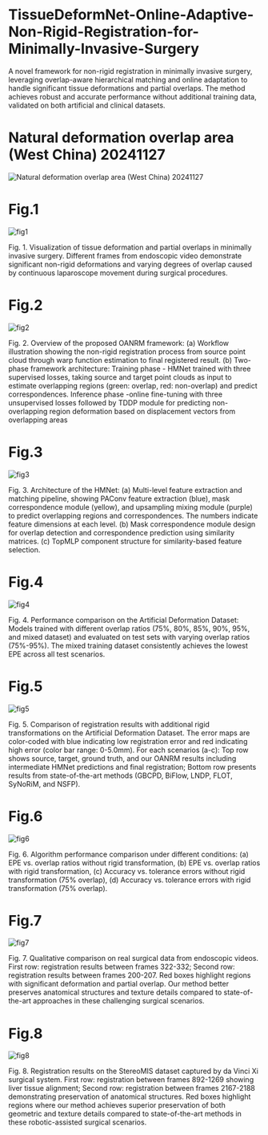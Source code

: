 # TissueDeformNet-Online-Adaptive-Non-Rigid-Registration-for-Minimally-Invasive-Surgery
A novel framework for non-rigid registration in minimally invasive surgery, leveraging overlap-aware hierarchical matching and online adaptation to handle significant tissue deformations and partial overlaps. The method achieves robust and accurate performance without additional training data, validated on both artificial and clinical datasets.

# Natural deformation overlap area (West China) 20241127
![Natural deformation overlap area (West China) 20241127](https://github.com/user-attachments/assets/38343732-ae79-435a-b3f7-b1f9714d164a)

# Fig.1
![fig1](https://github.com/user-attachments/assets/67807296-623f-4c44-bad9-61ec0c7c8a3a)

Fig. 1. Visualization of tissue deformation and partial overlaps in minimally invasive surgery. Different frames from endoscopic video demonstrate significant non-rigid deformations and varying degrees of overlap caused by continuous laparoscope movement during surgical procedures.

# Fig.2
![fig2](https://github.com/user-attachments/assets/3f9b03ac-9dc1-4bcd-9eab-c227eb84935a)

Fig. 2. Overview of the proposed OANRM framework: (a) Workflow illustration showing the non-rigid registration process from source point cloud through warp function estimation to final registered result. (b) Two-phase framework architecture: Training phase - HMNet trained with three supervised losses, taking source and target point clouds as input to estimate overlapping regions (green: overlap, red: non-overlap) and predict correspondences. Inference phase -online fine-tuning with three unsupervised losses followed by TDDP module for predicting non-overlapping region deformation based on displacement vectors from overlapping areas

# Fig.3
![fig3](https://github.com/user-attachments/assets/199a0081-2020-43c5-b91e-2277ce34bb6e)

Fig. 3. Architecture of the HMNet: (a) Multi-level feature extraction and matching pipeline, showing PAConv feature extraction (blue), mask correspondence module (yellow), and upsampling mixing module (purple) to predict overlapping regions and correspondences. The numbers indicate feature dimensions at each level. (b) Mask correspondence module design for overlap detection and correspondence prediction using similarity matrices. (c) TopMLP component structure for similarity-based feature selection.

# Fig.4
![fig4](https://github.com/user-attachments/assets/c000b8c6-2be1-45c3-ae17-4b6020358bcf)

Fig. 4. Performance comparison on the Artificial Deformation Dataset: Models trained with different overlap ratios (75%, 80%, 85%, 90%, 95%, and mixed dataset) and evaluated on test sets with varying overlap ratios (75%-95%). The mixed training dataset consistently achieves the lowest EPE across all test scenarios.

# Fig.5
![fig5](https://github.com/user-attachments/assets/9facf0c0-2e12-4e5a-ab6a-2fde9cf227b5)

Fig. 5. Comparison of registration results with additional rigid transformations on the Artificial Deformation Dataset. The error maps are color-coded with blue indicating low registration error and red indicating high error (color bar range: 0-5.0mm). For each scenarios (a-c): Top row shows source, target, ground truth, and our OANRM results including intermediate HMNet predictions and final registration; Bottom row presents results from state-of-the-art methods (GBCPD, BiFlow, LNDP, FLOT, SyNoRiM, and NSFP). 

# Fig.6
![fig6](https://github.com/user-attachments/assets/f6ea724a-4e8b-4e2a-b9fd-e42e440a2dcf)

Fig. 6. Algorithm performance comparison under different conditions: (a) EPE vs. overlap ratios without rigid transformation, (b) EPE vs. overlap ratios with rigid transformation, (c) Accuracy vs. tolerance errors without rigid transformation (75% overlap), (d) Accuracy vs. tolerance errors with rigid transformation (75% overlap).

# Fig.7
![fig7](https://github.com/user-attachments/assets/f09156c8-4a52-4500-8b83-4c6eb116f612)

Fig. 7. Qualitative comparison on real surgical data from endoscopic videos. First row: registration results between frames 322-332; Second row: registration results between frames 200-207. Red boxes highlight regions with significant deformation and partial overlap. Our method better preserves anatomical structures and texture details compared to state-of-the-art approaches in these challenging surgical scenarios.

# Fig.8
![fig8](https://github.com/user-attachments/assets/31a8b6f8-0c08-4181-91a0-1e76326a0ac0)

Fig. 8. Registration results on the StereoMIS dataset captured by da Vinci Xi surgical system. First row: registration between frames 892-1269 showing liver tissue alignment; Second row: registration between frames 2167-2188 demonstrating preservation of anatomical structures. Red boxes highlight regions where our method achieves superior preservation of both geometric and texture details compared to state-of-the-art methods in these robotic-assisted surgical scenarios.



